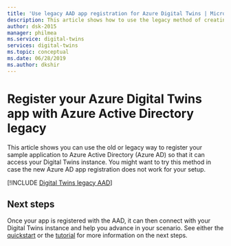 ```yaml
---
title: 'Use legacy AAD app registration for Azure Digital Twins | Microsoft Docs'
description: This article shows how to use the legacy method of creating app registration with Azure Active Directory for your Azure Digital Twins setup.
author: dsk-2015
manager: philmea
ms.service: digital-twins
services: digital-twins
ms.topic: conceptual
ms.date: 06/28/2019
ms.author: dkshir
---
```


# Register your Azure Digital Twins app with Azure Active Directory legacy

This article shows you can use the old or legacy way to register your sample application to Azure Active Directory (Azure AD) so that it can access your Digital Twins instance. You might want to try this method in case the new Azure AD app registration does not work for your setup.

[!INCLUDE [Digital Twins legacy AAD](../../includes/digital-twins-permissions-legacy.md)]

## Next steps

Once your app is registered with the AAD, it can then connect with your Digital Twins instance and help you advance in your scenario. See either the [quickstart](quickstart-view-occupancy-dotnet.md#build-application) or the [tutorial](tutorial-facilities-setup.md#configure-the-digital-twins-sample) for more information on the next steps. 